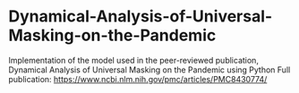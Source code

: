 # Dynamical-Analysis-of-Universal-Masking-on-the-Pandemic
Implementation of the model used in the peer-reviewed publication, Dynamical Analysis of Universal Masking on the Pandemic using Python
Full publication: https://www.ncbi.nlm.nih.gov/pmc/articles/PMC8430774/
